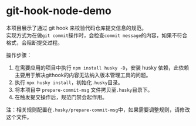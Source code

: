 # git-hook-node-demo

本项目展示了通过 git hook 来校验代码仓库提交信息的规范。  
实现方式为在做`git commit`操作时，会检查`commit message`的内容，如果不符合格式，会阻断提交过程。 

操作步骤：
1. 在需要应用的项目中执行 `npm install husky -D`，安装 husky 依赖，此依赖主要用于解决githook的内容无法纳入版本管理工具的问题。
2. 执行 `npx husky install`，初始化`.husky`目录。
3. 将本项目中 `prepare-commit-msg` 文件拷贝至`.husky`目录下。
4. 在触发提交操作后，规范门禁会起作用。

注：相关规则配置在`.husky/prepare-commit-msg`中，如果需要调整规则，请修改这个文件。
